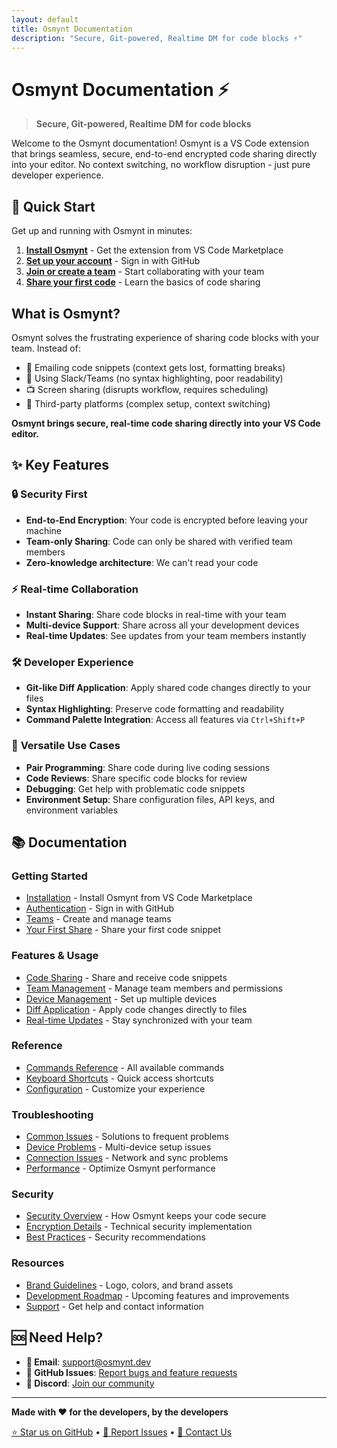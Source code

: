 ```yaml
---
layout: default
title: Osmynt Documentation
description: "Secure, Git-powered, Realtime DM for code blocks ⚡"
---
```


# Osmynt Documentation ⚡

> **Secure, Git-powered, Realtime DM for code blocks**

Welcome to the Osmynt documentation! Osmynt is a VS Code extension that brings seamless, secure, end-to-end encrypted code sharing directly into your editor. No context switching, no workflow disruption - just pure developer experience.

## 🚀 Quick Start

Get up and running with Osmynt in minutes:

1. **[Install Osmynt](getting-started/installation)** - Get the extension from VS Code Marketplace
2. **[Set up your account](getting-started/authentication)** - Sign in with GitHub
3. **[Join or create a team](getting-started/teams)** - Start collaborating with your team
4. **[Share your first code](getting-started/first-share)** - Learn the basics of code sharing

## What is Osmynt?

Osmynt solves the frustrating experience of sharing code blocks with your team. Instead of:

- 📧 Emailing code snippets (context gets lost, formatting breaks)
- 💬 Using Slack/Teams (no syntax highlighting, poor readability)  
- 📺 Screen sharing (disrupts workflow, requires scheduling)
- 🔗 Third-party platforms (complex setup, context switching)

**Osmynt brings secure, real-time code sharing directly into your VS Code editor.**

## ✨ Key Features

### 🔒 **Security First**

- **End-to-End Encryption**: Your code is encrypted before leaving your machine
- **Team-only Sharing**: Code can only be shared with verified team members
- **Zero-knowledge architecture**: We can't read your code

### ⚡ **Real-time Collaboration**

- **Instant Sharing**: Share code blocks in real-time with your team
- **Multi-device Support**: Share across all your development devices
- **Real-time Updates**: See updates from your team members instantly

### 🛠️ **Developer Experience**

- **Git-like Diff Application**: Apply shared code changes directly to your files
- **Syntax Highlighting**: Preserve code formatting and readability
- **Command Palette Integration**: Access all features via `Ctrl+Shift+P`

### 🎯 **Versatile Use Cases**

- **Pair Programming**: Share code during live coding sessions
- **Code Reviews**: Share specific code blocks for review
- **Debugging**: Get help with problematic code snippets
- **Environment Setup**: Share configuration files, API keys, and environment variables

## 📚 Documentation

### Getting Started

- [Installation](getting-started/installation) - Install Osmynt from VS Code Marketplace
- [Authentication](getting-started/authentication) - Sign in with GitHub
- [Teams](getting-started/teams) - Create and manage teams
- [Your First Share](getting-started/first-share) - Share your first code snippet

### Features & Usage

- [Code Sharing](features/code-sharing) - Share and receive code snippets
- [Team Management](features/team-management) - Manage team members and permissions
- [Device Management](features/device-management) - Set up multiple devices
- [Diff Application](features/diff-application) - Apply code changes directly to files
- [Real-time Updates](features/realtime-updates) - Stay synchronized with your team

### Reference

- [Commands Reference](reference/commands) - All available commands
- [Keyboard Shortcuts](reference/shortcuts) - Quick access shortcuts
- [Configuration](reference/configuration) - Customize your experience

### Troubleshooting

- [Common Issues](troubleshooting/common-issues) - Solutions to frequent problems
- [Device Problems](troubleshooting/device-problems) - Multi-device setup issues
- [Connection Issues](troubleshooting/connection-issues) - Network and sync problems
- [Performance](troubleshooting/performance) - Optimize Osmynt performance

### Security

- [Security Overview](security/overview) - How Osmynt keeps your code secure
- [Encryption Details](security/encryption) - Technical security implementation
- [Best Practices](security/best-practices) - Security recommendations

### Resources

- [Brand Guidelines](resources/brand-guidelines) - Logo, colors, and brand assets
- [Development Roadmap](resources/roadmap) - Upcoming features and improvements
- [Support](resources/support) - Get help and contact information

## 🆘 Need Help?

- **📧 Email**: [support@osmynt.dev](mailto:support@osmynt.dev)
- **🐛 GitHub Issues**: [Report bugs and feature requests](https://github.com/moeen-mahmud/osmynt/issues)
- **💬 Discord**: [Join our community](https://discord.gg/osmynt)

---


**Made with ❤️ for the developers, by the developers**

[⭐ Star us on GitHub](https://github.com/moeen-mahmud/osmynt) • [🐛 Report Issues](https://github.com/moeen-mahmud/osmynt/issues) • [📧 Contact Us](mailto:support@osmynt.dev)

